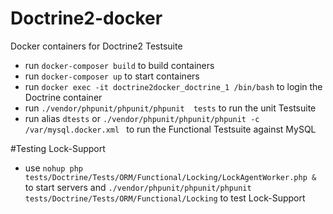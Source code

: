 Doctrine2-docker
================

Docker containers for Doctrine2 Testsuite


- run `docker-composer build` to build containers
- run `docker-composer up` to start containers
- run `docker exec -it doctrine2docker_doctrine_1 /bin/bash` to login the Doctrine container
- run `./vendor/phpunit/phpunit/phpunit  tests` to run the unit Testsuite
- run alias `dtests` or `./vendor/phpunit/phpunit/phpunit -c /var/mysql.docker.xml ` to run the Functional Testsuite against MySQL

#Testing Lock-Support
- use `nohup php tests/Doctrine/Tests/ORM/Functional/Locking/LockAgentWorker.php &` to start servers and `./vendor/phpunit/phpunit/phpunit  tests/Doctrine/Tests/ORM/Functional/Locking` to test Lock-Support


